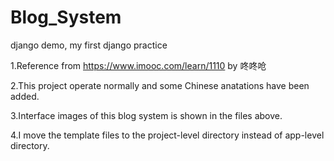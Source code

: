 ﻿# Blog_System
 django demo, my first django practice

1.Reference from https://www.imooc.com/learn/1110 by 咚咚呛

2.This project operate normally and some Chinese anatations have been added.

3.Interface images of this blog system is shown in the files above.

4.I move the template files to the project-level directory instead of app-level directory.
